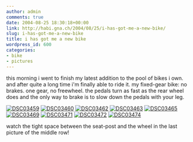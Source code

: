 ```yaml
---
author: admin
comments: true
date: 2004-08-25 18:30:18+00:00
link: http://habi.gna.ch/2004/08/25/i-has-got-me-a-new-bike/
slug: i-has-got-me-a-new-bike
title: i has got me a new bike
wordpress_id: 600
categories:
- bike
- pictures
---
```


this morning i went to finish my latest addition to the pool of bikes i own.
and after quite a long time i'm finally able to ride it.
my fixed-gear bike: no brakes. one gear, no freewheel. the pedals turn as fast as the rear wheel does and the only way to brake is to slow down the pedals with your leg.

[![DSC03459](http://habi.gna.ch/blog/images/DSC03459-tm.jpg)](http://habi.gna.ch/blog/images/DSC03459.JPG) [![DSC03460](http://habi.gna.ch/blog/images/DSC03460-tm.jpg)](http://habi.gna.ch/blog/images/DSC03460.JPG) [![DSC03462](http://habi.gna.ch/blog/images/DSC03462-tm.jpg)](http://habi.gna.ch/blog/images/DSC03462.JPG)
[![DSC03463](http://habi.gna.ch/blog/images/DSC03463-tm.jpg)](http://habi.gna.ch/blog/images/DSC03463.JPG) [![DSC03465](http://habi.gna.ch/blog/images/DSC03465-tm.jpg)](http://habi.gna.ch/blog/images/DSC03465.JPG) [![DSC03469](http://habi.gna.ch/blog/images/DSC03469-tm.jpg)](http://habi.gna.ch/blog/images/DSC03469.JPG)
[![DSC03471](http://habi.gna.ch/blog/images/DSC03471-tm.jpg)](http://habi.gna.ch/blog/images/DSC03471.JPG) [![DSC03472](http://habi.gna.ch/blog/images/DSC03472-tm.jpg)](http://habi.gna.ch/blog/images/DSC03472.JPG) [![DSC03474](http://habi.gna.ch/blog/images/DSC03474-tm.jpg)](http://habi.gna.ch/blog/images/DSC03474.JPG)

watch the tight space between the seat-post and the wheel in the last picture of the middle row!
